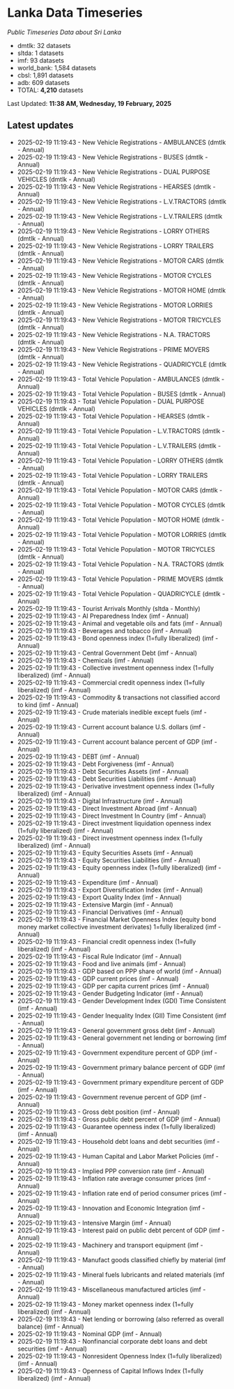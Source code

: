 # Lanka Data Timeseries
*Public Timeseries Data about Sri Lanka*

* dmtlk: 32 datasets
* sltda: 1 datasets
* imf: 93 datasets
* world_bank: 1,584 datasets
* cbsl: 1,891 datasets
* adb: 609 datasets
* TOTAL: **4,210** datasets

Last Updated: **11:38 AM, Wednesday, 19 February, 2025**

## Latest updates

* 2025-02-19 11:19:43 - New Vehicle Registrations - AMBULANCES (dmtlk - Annual)
* 2025-02-19 11:19:43 - New Vehicle Registrations - BUSES (dmtlk - Annual)
* 2025-02-19 11:19:43 - New Vehicle Registrations - DUAL PURPOSE VEHICLES (dmtlk - Annual)
* 2025-02-19 11:19:43 - New Vehicle Registrations - HEARSES (dmtlk - Annual)
* 2025-02-19 11:19:43 - New Vehicle Registrations - L.V.TRACTORS (dmtlk - Annual)
* 2025-02-19 11:19:43 - New Vehicle Registrations - L.V.TRAILERS (dmtlk - Annual)
* 2025-02-19 11:19:43 - New Vehicle Registrations - LORRY OTHERS (dmtlk - Annual)
* 2025-02-19 11:19:43 - New Vehicle Registrations - LORRY TRAILERS (dmtlk - Annual)
* 2025-02-19 11:19:43 - New Vehicle Registrations - MOTOR CARS (dmtlk - Annual)
* 2025-02-19 11:19:43 - New Vehicle Registrations - MOTOR CYCLES (dmtlk - Annual)
* 2025-02-19 11:19:43 - New Vehicle Registrations - MOTOR HOME (dmtlk - Annual)
* 2025-02-19 11:19:43 - New Vehicle Registrations - MOTOR LORRIES (dmtlk - Annual)
* 2025-02-19 11:19:43 - New Vehicle Registrations - MOTOR TRICYCLES (dmtlk - Annual)
* 2025-02-19 11:19:43 - New Vehicle Registrations - N.A. TRACTORS (dmtlk - Annual)
* 2025-02-19 11:19:43 - New Vehicle Registrations - PRIME MOVERS (dmtlk - Annual)
* 2025-02-19 11:19:43 - New Vehicle Registrations - QUADRICYCLE (dmtlk - Annual)
* 2025-02-19 11:19:43 - Total Vehicle Population - AMBULANCES (dmtlk - Annual)
* 2025-02-19 11:19:43 - Total Vehicle Population - BUSES (dmtlk - Annual)
* 2025-02-19 11:19:43 - Total Vehicle Population - DUAL PURPOSE VEHICLES (dmtlk - Annual)
* 2025-02-19 11:19:43 - Total Vehicle Population - HEARSES (dmtlk - Annual)
* 2025-02-19 11:19:43 - Total Vehicle Population - L.V.TRACTORS (dmtlk - Annual)
* 2025-02-19 11:19:43 - Total Vehicle Population - L.V.TRAILERS (dmtlk - Annual)
* 2025-02-19 11:19:43 - Total Vehicle Population - LORRY OTHERS (dmtlk - Annual)
* 2025-02-19 11:19:43 - Total Vehicle Population - LORRY TRAILERS (dmtlk - Annual)
* 2025-02-19 11:19:43 - Total Vehicle Population - MOTOR CARS (dmtlk - Annual)
* 2025-02-19 11:19:43 - Total Vehicle Population - MOTOR CYCLES (dmtlk - Annual)
* 2025-02-19 11:19:43 - Total Vehicle Population - MOTOR HOME (dmtlk - Annual)
* 2025-02-19 11:19:43 - Total Vehicle Population - MOTOR LORRIES (dmtlk - Annual)
* 2025-02-19 11:19:43 - Total Vehicle Population - MOTOR TRICYCLES (dmtlk - Annual)
* 2025-02-19 11:19:43 - Total Vehicle Population - N.A. TRACTORS (dmtlk - Annual)
* 2025-02-19 11:19:43 - Total Vehicle Population - PRIME MOVERS (dmtlk - Annual)
* 2025-02-19 11:19:43 - Total Vehicle Population - QUADRICYCLE (dmtlk - Annual)
* 2025-02-19 11:19:43 - Tourist Arrivals Monthly (sltda - Monthly)
* 2025-02-19 11:19:43 - AI Preparedness Index (imf - Annual)
* 2025-02-19 11:19:43 - Animal and vegetable oils and fats (imf - Annual)
* 2025-02-19 11:19:43 - Beverages and tobacco (imf - Annual)
* 2025-02-19 11:19:43 - Bond openness index (1=fully liberalized) (imf - Annual)
* 2025-02-19 11:19:43 - Central Government Debt (imf - Annual)
* 2025-02-19 11:19:43 - Chemicals (imf - Annual)
* 2025-02-19 11:19:43 - Collective investment openness index (1=fully liberalized) (imf - Annual)
* 2025-02-19 11:19:43 - Commercial credit openness index (1=fully liberalized) (imf - Annual)
* 2025-02-19 11:19:43 - Commodity & transactions not classified accord to kind (imf - Annual)
* 2025-02-19 11:19:43 - Crude materials inedible except fuels (imf - Annual)
* 2025-02-19 11:19:43 - Current account balance U.S. dollars (imf - Annual)
* 2025-02-19 11:19:43 - Current account balance percent of GDP (imf - Annual)
* 2025-02-19 11:19:43 - DEBT (imf - Annual)
* 2025-02-19 11:19:43 - Debt Forgiveness (imf - Annual)
* 2025-02-19 11:19:43 - Debt Securities Assets (imf - Annual)
* 2025-02-19 11:19:43 - Debt Securities Liabilities (imf - Annual)
* 2025-02-19 11:19:43 - Derivative investment openness index (1=fully liberalized) (imf - Annual)
* 2025-02-19 11:19:43 - Digital Infrastructure (imf - Annual)
* 2025-02-19 11:19:43 - Direct Investment Abroad (imf - Annual)
* 2025-02-19 11:19:43 - Direct Investment In Country (imf - Annual)
* 2025-02-19 11:19:43 - Direct investment liquidation openness index (1=fully liberalized) (imf - Annual)
* 2025-02-19 11:19:43 - Direct investment openness index (1=fully liberalized) (imf - Annual)
* 2025-02-19 11:19:43 - Equity Securities Assets (imf - Annual)
* 2025-02-19 11:19:43 - Equity Securities Liabilities (imf - Annual)
* 2025-02-19 11:19:43 - Equity openness index (1=fully liberalized) (imf - Annual)
* 2025-02-19 11:19:43 - Expenditure (imf - Annual)
* 2025-02-19 11:19:43 - Export Diversification Index (imf - Annual)
* 2025-02-19 11:19:43 - Export Quality Index (imf - Annual)
* 2025-02-19 11:19:43 - Extensive Margin (imf - Annual)
* 2025-02-19 11:19:43 - Financial Derivatives (imf - Annual)
* 2025-02-19 11:19:43 - Financial Market Openness Index (equity bond money market collective investment derivates) 1=fully liberalized (imf - Annual)
* 2025-02-19 11:19:43 - Financial credit openness index (1=fully liberalized) (imf - Annual)
* 2025-02-19 11:19:43 - Fiscal Rule Indicator (imf - Annual)
* 2025-02-19 11:19:43 - Food and live animals (imf - Annual)
* 2025-02-19 11:19:43 - GDP based on PPP share of world (imf - Annual)
* 2025-02-19 11:19:43 - GDP current prices (imf - Annual)
* 2025-02-19 11:19:43 - GDP per capita current prices (imf - Annual)
* 2025-02-19 11:19:43 - Gender Budgeting Indicator (imf - Annual)
* 2025-02-19 11:19:43 - Gender Development Index (GDI) Time Consistent (imf - Annual)
* 2025-02-19 11:19:43 - Gender Inequality Index (GII) Time Consistent (imf - Annual)
* 2025-02-19 11:19:43 - General government gross debt (imf - Annual)
* 2025-02-19 11:19:43 - General government net lending or borrowing (imf - Annual)
* 2025-02-19 11:19:43 - Government expenditure percent of GDP (imf - Annual)
* 2025-02-19 11:19:43 - Government primary balance percent of GDP (imf - Annual)
* 2025-02-19 11:19:43 - Government primary expenditure percent of GDP (imf - Annual)
* 2025-02-19 11:19:43 - Government revenue percent of GDP (imf - Annual)
* 2025-02-19 11:19:43 - Gross debt position (imf - Annual)
* 2025-02-19 11:19:43 - Gross public debt percent of GDP (imf - Annual)
* 2025-02-19 11:19:43 - Guarantee openness index (1=fully liberalized) (imf - Annual)
* 2025-02-19 11:19:43 - Household debt loans and debt securities (imf - Annual)
* 2025-02-19 11:19:43 - Human Capital and Labor Market Policies (imf - Annual)
* 2025-02-19 11:19:43 - Implied PPP conversion rate (imf - Annual)
* 2025-02-19 11:19:43 - Inflation rate average consumer prices (imf - Annual)
* 2025-02-19 11:19:43 - Inflation rate end of period consumer prices (imf - Annual)
* 2025-02-19 11:19:43 - Innovation and Economic Integration (imf - Annual)
* 2025-02-19 11:19:43 - Intensive Margin (imf - Annual)
* 2025-02-19 11:19:43 - Interest paid on public debt percent of GDP (imf - Annual)
* 2025-02-19 11:19:43 - Machinery and transport equipment (imf - Annual)
* 2025-02-19 11:19:43 - Manufact goods classified chiefly by material (imf - Annual)
* 2025-02-19 11:19:43 - Mineral fuels lubricants and related materials (imf - Annual)
* 2025-02-19 11:19:43 - Miscellaneous manufactured articles (imf - Annual)
* 2025-02-19 11:19:43 - Money market openness index (1=fully liberalized) (imf - Annual)
* 2025-02-19 11:19:43 - Net lending or borrowing (also referred as overall balance) (imf - Annual)
* 2025-02-19 11:19:43 - Nominal GDP (imf - Annual)
* 2025-02-19 11:19:43 - Nonfinancial corporate debt loans and debt securities (imf - Annual)
* 2025-02-19 11:19:43 - Nonresident Openness Index (1=fully liberalized) (imf - Annual)
* 2025-02-19 11:19:43 - Openness of Capital Inflows Index (1=fully liberalized) (imf - Annual)